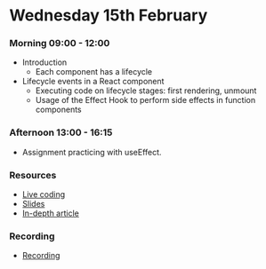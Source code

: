 # Wednesday 15th February

### Morning 09:00 - 12:00
  
  - Introduction
    - Each component has a lifecycle
- Lifecycle events in a React component 
   - Executing code on lifecycle stages: first rendering, unmount
   - Usage of the Effect Hook to perform side effects in function components

### Afternoon 13:00 - 16:15

  - Assignment practicing with useEffect.

### Resources
- [Live coding](https://github.com/FBWE22-E08/SPA-Lessons/tree/main/2%2015.02%20example-use-effect)
- [Slides](https://docs.google.com/presentation/d/15znWgS1OuIEAHsia-RejhtT9GroIQH_pgZCezeHcc94/edit#slide=id.g20882762794_0_220)
- [In-depth article](https://dmitripavlutin.com/react-useeffect-explanation)



### Recording
- [Recording](https://us02web.zoom.us/rec/share/3pv9veYcSUylVhDmfPBa1GQNdtAibsYtidZ7vzekVOi5NXgM7mLXPgEbS0Ead2Lg.NtRWaCFJ8y80XNeh)
